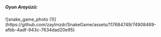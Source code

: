 
<h5>Oyun Arayüzü:</h5>
![snake_game_photo  (1)](https://github.com/zaylmzdr/SnakeGame/assets/117684749/74908469-afbb-4adf-943c-7634dad20e95)
